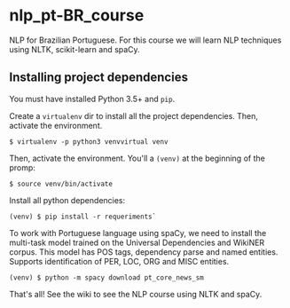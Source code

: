# nlp_pt-BR_course
NLP for Brazilian Portuguese. For this course we will learn NLP techniques using NLTK, scikit-learn and spaCy.


## Installing project dependencies

You must have installed Python 3.5+ and `pip`.

Create a `virtualenv` dir to install all the project dependencies. Then, activate the environment.

```
$ virtualenv -p python3 venvvirtual venv  
```

Then, activate the environment. You'll a `(venv)` at the beginning of the promp:

```
$ source venv/bin/activate
```

Install all python dependencies:

```
(venv) $ pip install -r requeriments`
```

To work with Portuguese language using spaCy, we need to install the multi-task model trained on the Universal Dependencies and WikiNER corpus. This model has POS tags, dependency parse and named entities. Supports identification of PER, LOC, ORG and MISC entities.

```
(venv) $ python -m spacy download pt_core_news_sm
```

That's all! See the wiki to see the NLP course using NLTK and spaCy.

